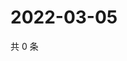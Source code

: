 # 2022-03-05

共 0 条

<!-- BEGIN WEIBO -->
<!-- 最后更新时间 Sat Mar 05 2022 00:13:09 GMT+0800 (China Standard Time) -->

<!-- END WEIBO -->
